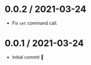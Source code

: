 0.0.2 / 2021-03-24
==================

  * Fix `set` command call.

0.0.1 / 2021-03-24
==================

  * Initial commit :rocket:
